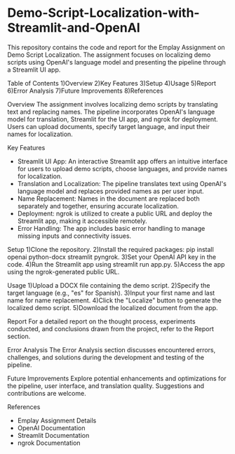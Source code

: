 # Demo-Script-Localization-with-Streamlit-and-OpenAI
This repository contains the code and report for the Emplay Assignment on Demo Script Localization. The assignment focuses on localizing demo scripts using OpenAI's language model and presenting the pipeline through a Streamlit UI app.

Table of Contents
1)Overview
2)Key Features
3)Setup
4)Usage
5)Report
6)Error Analysis
7)Future Improvements
8)References

Overview
The assignment involves localizing demo scripts by translating text and replacing names. The pipeline incorporates OpenAI's language model for translation, Streamlit for the UI app, and ngrok for deployment. Users can upload documents, specify target language, and input their names for localization.

Key Features
- Streamlit UI App: An interactive Streamlit app offers an intuitive interface for users to upload demo scripts, choose languages, and provide names for localization.
- Translation and Localization: The pipeline translates text using OpenAI's language model and replaces provided names as per user input.
- Name Replacement: Names in the document are replaced both separately and together, ensuring accurate localization.
- Deployment: ngrok is utilized to create a public URL and deploy the Streamlit app, making it accessible remotely.
- Error Handling: The app includes basic error handling to manage missing inputs and connectivity issues.

Setup
1)Clone the repository.
2)Install the required packages: pip install openai python-docx streamlit pyngrok.
3)Set your OpenAI API key in the code.
4)Run the Streamlit app using streamlit run app.py.
5)Access the app using the ngrok-generated public URL.

Usage
1)Upload a DOCX file containing the demo script.
2)Specify the target language (e.g., "es" for Spanish).
3)Input your first name and last name for name replacement.
4)Click the "Localize" button to generate the localized demo script.
5)Download the localized document from the app.

Report
For a detailed report on the thought process, experiments conducted, and conclusions drawn from the project, refer to the Report section.

Error Analysis
The Error Analysis section discusses encountered errors, challenges, and solutions during the development and testing of the pipeline.

Future Improvements
Explore potential enhancements and optimizations for the pipeline, user interface, and translation quality. Suggestions and contributions are welcome.

References
- Emplay Assignment Details
- OpenAI Documentation
- Streamlit Documentation
- ngrok Documentation
